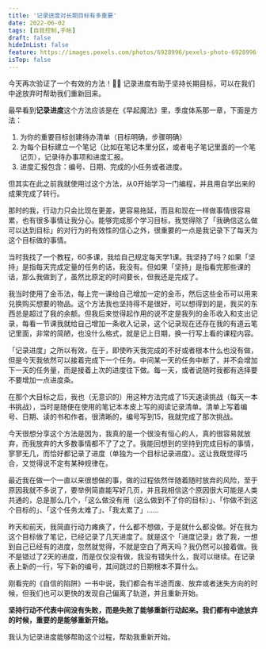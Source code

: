 ```yaml
---
title: '记录进度对长期目标有多重要'
date: 2022-06-02
tags: [自我控制,手帐]
draft: false
hideInList: false
feature: https://images.pexels.com/photos/6928996/pexels-photo-6928996.jpeg?auto=compress&cs=tinysrgb&w=800
isTop: false
---
```


今天再次验证了一个有效的方法！👏🏻 记录进度有助于坚持长期目标，可以在我们中途放弃时帮助我们重新回来。

<!--more-->


最早看到**记录进度**这个方法应该是在《早起魔法》里，季度体系那一章，下面是方法：

1. 为你的重要目标创建待办清单（目标明确，步骤明确）
2. 为每个目标建立一个笔记（比如在笔记本里分区，或者电子笔记里面的一个笔记页），记录待办事项和进度汇报。
3. 进度汇报包含：编号、日期、完成的小任务或者进度。

但其实在此之前我就使用过这个方法，从0开始学习一门编程，并且用自学出来的成果完成了转行。

那时的我，行动力只会比现在更差，更容易拖延，而且和现在一样做事情很容易累，也有很多事情让我分心。能够完成那个学习目标，我觉得除了「我确信这么做可以达到目标」的对行为的有效性的信心之外，很重要的一点是我记录下了每天为这个目标做的事情。

当时我找了一个教程，60多课，我给自己规定每天学1课。我坚持了吗？如果「坚持」是指每天完成定量的任务的话，我没有。但如果「坚持」是指看完那些课的话，那么我做到了，虽然比原定的时间要长，但我还是完成了。

我当时使用了金币法，每上完一课给自己增加一定的金币，然后这些金币可以用来兑换购买想要的物品。这个方法我也坚持得不是很好，可以想得到的是，我买的东西总是超过了我的余额。但我后来觉得起作用的说不定是我列的金币收入和支出记录，每看一节课我就给自己增加一条收入记录，这个记录现在还存在我的有道云笔记里面，非常的简陋，也没什么格式，就是记上日期，换一行写上看的课程内容。

「记录进度」之所以有效，在于，即使昨天我完成的不好或者根本什么也没有做，但是今天我依然可以接着完成下一个任务。中间某一天的任务中断了，并不会增加下一天的任务量，而是接着上次的进度往下做。每一天，或者说随时我都有选择要不要增加一点进度条。

在那个大目标之后，我也（无意识的）用这种方法完成了15天速读挑战（每天一本书挑战），当时是随便在使用的笔记本本皮上写的阅读记录清单。清单上写着编号、日期、读的书和作者。很清晰的，编号写到15，我就完成了那次挑战。

今天很想分享这个方法是因为，我真的是一个很没有恒心的人，真的很容易就放弃，而我放弃的大多数事情都不了了之了。我能回想到的坚持到完成目标的事情，寥寥无几，而恰好都记录了进度（单独为一个目标记录进度）。这让我既觉得巧合，又觉得说不定有某种规律在。

最近我在做一个一直以来很想做的事，做的过程依然伴随着随时放弃的风险，至于原因我就不多说了，要举例简直能写好几页，并且我相信这个原因很大可能是人类共通的，总是那么几个，「这么做没有用（这么做到不了你的目标）」、「你做不到这个目标的」、「这个任务太难了」、「我太累了」......

昨天和前天，我简直行动力瘫痪了，什么都不想做，于是就什么都没做。好在我为这个目标做了笔记，已经记录了几天进度了。就是这个「进度记录」救了我，一想到自己已经有的进度，忽然就觉得，不就是空白了两天吗？我仍然可以接着做。我不是错过了2天的进度，而是仅仅没有做，我没有错失什么，我可以继续。在记录表上新的一行，写下新的编号，其间跳过的日期根本不算什么。

刚看完的《自信的陷阱》一书中说，我们都会有半途而废、放弃或者迷失方向的时候，但我们也可以更快的发现自己偏离了轨道，并且重新开始。

**坚持行动不代表中间没有失败，而是失败了能够重新行动起来。我们都有中途放弃的时候，重要的是能够重新开始。**

我认为记录进度能够帮助这个过程，帮助我重新开始。